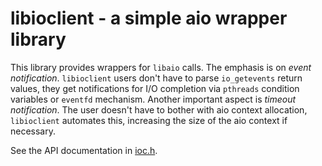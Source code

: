 # libioclient - a simple aio wrapper library

This library provides wrappers for `libaio` calls. The emphasis is on
*event notification*. `libioclient` users don't have to parse `io_getevents`
return values, they get notifications for I/O completion via `pthreads` 
condition variables or `eventfd` mechanism. Another important aspect
is *timeout notification*. The user doesn't have to bother with aio
context allocation, `libioclient` automates this, increasing the size
of the aio context if necessary.

See the API documentation in [ioc.h](include/ioc.h).
